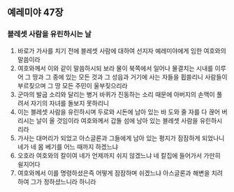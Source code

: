 ## 예레미야 47장

### 블레셋 사람을 유린하시는 날
1. 바로가 가사를 치기 전에 블레셋 사람에 대하여 선지자 예레미야에게 임한 여호와의 말씀이라
2. 여호와께서 이와 같이 말씀하시되 보라 물이 북쪽에서 일어나 물결치는 시내를 이루어 그 땅과 그 중에 있는 모든 것과 그 성읍과 거기에 사는 자들을 휩쓸리니 사람들이 부르짖으며 그 땅 모든 주민이 울부짖으리라
3. 군마의 발굽 소리와 달리는 병거 바퀴가 진동하는 소리 때문에 아버지의 손맥이 풀려서 자기의 자녀를 돌보지 못하리니
4. 이는 블레셋 사람을 유린하시며 두로와 시돈에 남아 있는 바 도와 줄 자를 다 끊어 버리시는 날이 올 것임이라 여호와께서 갑돌 섬에 남아 있는 블레셋 사람을 유린하시리라
5. 가사는 대머리가 되었고 아스글론과 그들에게 남아 있는 평지가 잠잠하게 되었나니 네가 네 몸 베기를 어느 때까지 하겠느냐
6. 오호라 여호와의 칼이여 네가 언제까지 쉬지 않겠느냐 네 칼집에 들어가서 가만히 쉴지어다
7. 여호와께서 이를 명령하셨은즉 어떻게 잠잠하며 쉬겠느냐 아스글론과 해변을 치려 하여 그가 정하셨느니라 하니라